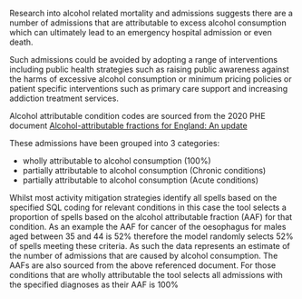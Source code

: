Research into alcohol related mortality and admissions suggests there are a number of admissions that are attributable to excess alcohol consumption which can ultimately lead to an emergency hospital admission or even death.

Such admissions could be avoided by adopting a range of interventions including public health strategies such as raising public awareness against the harms of excessive alcohol consumption or minimum pricing policies or patient specific interventions such as primary care support and increasing addiction treatment services.

Alcohol attributable condition codes are sourced from the 2020 PHE document [Alcohol-attributable fractions for England: An update][1]

[1]: https://assets.publishing.service.gov.uk/government/uploads/system/uploads/attachment_data/file/958648/RELATI_1-1.pdf

These admissions have been grouped into 3 categories:

* wholly attributable to alcohol consumption (100%)
* partially attributable to alcohol consumption (Chronic conditions)
* partially attributable to alcohol consumption (Acute conditions)

Whilst most activity mitigation strategies identify all spells based on the specified SQL coding for relevant conditions in this case the tool selects a proportion of spells based on the alcohol attributable fraction (AAF) for that condition. As an example the AAF for cancer of the oesophagus for males aged between 35 and 44 is 52% therefore the model randomly selects 52% of spells meeting these criteria. As such the data represents an estimate of the number of admissions that are caused by alcohol consumption. The AAFs are also sourced from the above referenced document. For those conditions that are wholly attributable the tool selects all admissions with the specified diagnoses as their AAF is 100%



